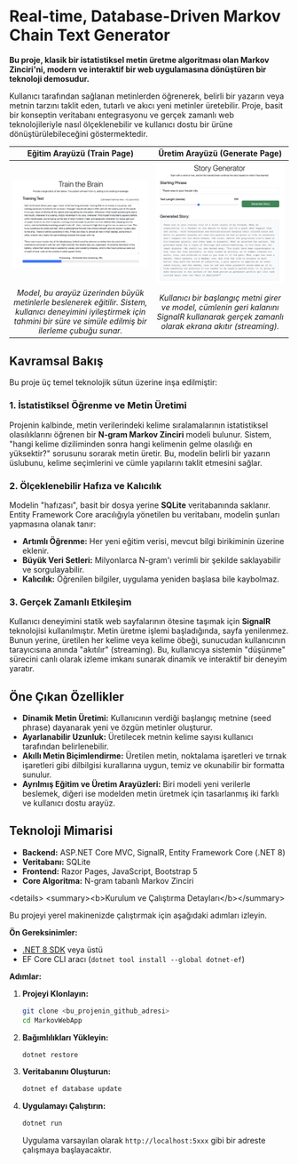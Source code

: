 # Real-time, Database-Driven Markov Chain Text Generator

**Bu proje, klasik bir istatistiksel metin üretme algoritması olan Markov Zinciri'ni, modern ve interaktif bir web uygulamasına dönüştüren bir teknoloji demosudur.**

Kullanıcı tarafından sağlanan metinlerden öğrenerek, belirli bir yazarın veya metnin tarzını taklit eden, tutarlı ve akıcı yeni metinler üretebilir. Proje, basit bir konseptin veritabanı entegrasyonu ve gerçek zamanlı web teknolojileriyle nasıl ölçeklenebilir ve kullanıcı dostu bir ürüne dönüştürülebileceğini göstermektedir.

|                                                                         **Eğitim Arayüzü (Train Page)**                                                                         |                                                     **Üretim Arayüzü (Generate Page)**                                                     |
| :-----------------------------------------------------------------------------------------------------------------------------------------------------------------------------: | :----------------------------------------------------------------------------------------------------------------------------------------: |
|                                                                    ![Eğitim Arayüzü](assets/train-page.png)                                                                     |                                                ![Üretim Arayüzü](assets/generate-page.png)                                                 |
| _Model, bu arayüz üzerinden büyük metinlerle beslenerek eğitilir. Sistem, kullanıcı deneyimini iyileştirmek için tahmini bir süre ve simüle edilmiş bir ilerleme çubuğu sunar._ | _Kullanıcı bir başlangıç metni girer ve model, cümlenin geri kalanını SignalR kullanarak gerçek zamanlı olarak ekrana akıtır (streaming)._ |

## Kavramsal Bakış

Bu proje üç temel teknolojik sütun üzerine inşa edilmiştir:

### 1\. İstatistiksel Öğrenme ve Metin Üretimi

Projenin kalbinde, metin verilerindeki kelime sıralamalarının istatistiksel olasılıklarını öğrenen bir **N-gram Markov Zinciri** modeli bulunur. Sistem, "hangi kelime diziliminden sonra hangi kelimenin gelme olasılığı en yüksektir?" sorusunu sorarak metin üretir. Bu, modelin belirli bir yazarın üslubunu, kelime seçimlerini ve cümle yapılarını taklit etmesini sağlar.

### 2\. Ölçeklenebilir Hafıza ve Kalıcılık

Modelin "hafızası", basit bir dosya yerine **SQLite** veritabanında saklanır. Entity Framework Core aracılığıyla yönetilen bu veritabanı, modelin şunları yapmasına olanak tanır:

-   **Artımlı Öğrenme:** Her yeni eğitim verisi, mevcut bilgi birikiminin üzerine eklenir.
-   **Büyük Veri Setleri:** Milyonlarca N-gram'ı verimli bir şekilde saklayabilir ve sorgulayabilir.
-   **Kalıcılık:** Öğrenilen bilgiler, uygulama yeniden başlasa bile kaybolmaz.

### 3\. Gerçek Zamanlı Etkileşim

Kullanıcı deneyimini statik web sayfalarının ötesine taşımak için **SignalR** teknolojisi kullanılmıştır. Metin üretme işlemi başladığında, sayfa yenilenmez. Bunun yerine, üretilen her kelime veya kelime öbeği, sunucudan kullanıcının tarayıcısına anında "akıtılır" (streaming). Bu, kullanıcıya sistemin "düşünme" sürecini canlı olarak izleme imkanı sunarak dinamik ve interaktif bir deneyim yaratır.

## Öne Çıkan Özellikler

-   **Dinamik Metin Üretimi:** Kullanıcının verdiği başlangıç metnine (seed phrase) dayanarak yeni ve özgün metinler oluşturur.
-   **Ayarlanabilir Uzunluk:** Üretilecek metnin kelime sayısı kullanıcı tarafından belirlenebilir.
-   **Akıllı Metin Biçimlendirme:** Üretilen metin, noktalama işaretleri ve tırnak işaretleri gibi dilbilgisi kurallarına uygun, temiz ve okunabilir bir formatta sunulur.
-   **Ayrılmış Eğitim ve Üretim Arayüzleri:** Biri modeli yeni verilerle beslemek, diğeri ise modelden metin üretmek için tasarlanmış iki farklı ve kullanıcı dostu arayüz.

## Teknoloji Mimarisi

-   **Backend:** ASP.NET Core MVC, SignalR, Entity Framework Core (.NET 8)
-   **Veritabanı:** SQLite
-   **Frontend:** Razor Pages, JavaScript, Bootstrap 5
-   **Core Algoritma:** N-gram tabanlı Markov Zinciri

\<details\>
\<summary\>\<b\>Kurulum ve Çalıştırma Detayları\</b\>\</summary\>

Bu projeyi yerel makinenizde çalıştırmak için aşağıdaki adımları izleyin.

**Ön Gereksinimler:**

-   [.NET 8 SDK](https://dotnet.microsoft.com/download/dotnet/8.0) veya üstü
-   EF Core CLI aracı (`dotnet tool install --global dotnet-ef`)

**Adımlar:**

1.  **Projeyi Klonlayın:**
    ```bash
    git clone <bu_projenin_github_adresi>
    cd MarkovWebApp
    ```
2.  **Bağımlılıkları Yükleyin:**
    ```bash
    dotnet restore
    ```
3.  **Veritabanını Oluşturun:**
    ```bash
    dotnet ef database update
    ```
4.  **Uygulamayı Çalıştırın:**
    ```bash
    dotnet run
    ```
    Uygulama varsayılan olarak `http://localhost:5xxx` gibi bir adreste çalışmaya başlayacaktır.
